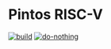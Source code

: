 Pintos RISC-V
=======================

[![build](https://github.com/Syakmoon/pintos-riscv-private/actions/workflows/makefile.yml/badge.svg)](https://github.com/Syakmoon/pintos-riscv-private/actions/workflows/makefile.yml)
[![do-nothing](https://github.com/Syakmoon/pintos-riscv-private/actions/workflows/do-nothing.yml/badge.svg)](https://github.com/Syakmoon/pintos-riscv-private/actions/workflows/do-nothing.yml)